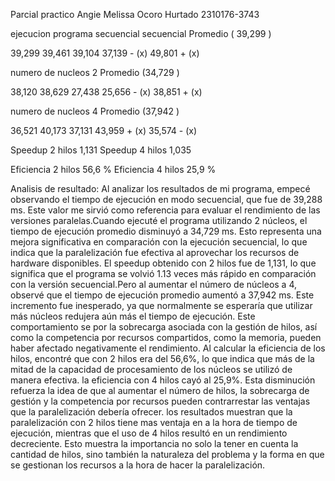 Parcial practico Angie Melissa Ocoro Hurtado 2310176-3743

ejecucion programa secuencial  secuencial Promedio ( 39,299 )

39,299
39,461
39,104
37,139 - (x)
49,801 + (x)


numero de nucleos 2 Promedio	(34,729 )

38,120
38,629
27,438
25,656 - (x)
38,851 + (x)


numero de nucleos 4 Promedio	(37,942 )

36,521
40,173
37,131
43,959 + (x)
35,574 - (x)


Speedup 2 hilos 1,131
Speedup 4 hilos 1,035

Eficiencia 2 hilos 56,6 % 
Eficiencia 4 hilos 25,9 %

Analisis de resultado:
Al analizar los resultados de mi programa, empecé observando el tiempo de ejecución en modo secuencial, que fue de 39,288 ms. Este valor me sirvió como
referencia para evaluar el rendimiento de las versiones paralelas.Cuando ejecuté el programa utilizando 2 núcleos, el tiempo de ejecución promedio disminuyó a
 34,729 ms. Esto representa una mejora significativa en comparación con la ejecución secuencial, lo que indica que la paralelización fue efectiva al aprovechar 
los recursos de hardware disponibles. El speedup obtenido con 2 hilos fue de 1,131, lo que significa que el programa se volvió 1.13 veces más rápido 
en comparación con la versión secuencial.Pero al aumentar el número de núcleos a 4, observé que el tiempo de ejecución promedio aumentó a 37,942 ms. Este incremento fue inesperado, 
ya que normalmente se esperaría que utilizar más núcleos redujera aún más el tiempo de ejecución. Este comportamiento se por la sobrecarga asociada 
con la gestión de hilos, así como la competencia por recursos compartidos, como la memoria, pueden haber afectado negativamente el rendimiento.
Al calcular la eficiencia de los hilos, encontré que con 2 hilos era del 56,6%, lo que indica que más de la mitad de la capacidad de procesamiento de
los núcleos se utilizó de manera efectiva. la eficiencia con 4 hilos cayó al 25,9%. Esta disminución refuerza la idea de que al aumentar
el número de hilos, la sobrecarga de gestión y la competencia por recursos pueden contrarrestar las ventajas que la paralelización debería ofrecer.
los resultados muestran que la paralelización con 2 hilos tiene mas ventaja en a la hora de tiempo de ejecución, mientras que el uso de 4 hilos 
resultó en un rendimiento decreciente. Esto muestra la importancia no solo la tener en cuenta la cantidad de hilos, sino también la naturaleza del problema
 y la forma en que se gestionan los recursos a la hora de hacer la paralelización.



